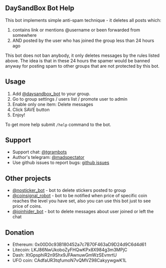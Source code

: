 ## DaySandBox Bot Help

This bot implements simple anti-spam technique - it deletes all posts which:
1. contains link or mentions @username or been forwarded from somewhere
2. AND posted by the user who has joined the group less than 24 hours ago

This bot does not ban anybody, it only deletes messages by the rules listed above. The idea is that in these 24 hours the spamer would be banned anyway for posting spam to other groups that are not protected by this bot.


## Usage

1. Add [@daysandbox_bot](https://t.me/daysandbox_bot) to your group.
2. Go to group settings / users list / promote user to admin
3. Enable only one item: Delete messages
4. Click SAVE button
5. Enjoy!

To get more help submit `/help` command to the bot.


## Support

* Support chat: [@tgrambots](https://t.me/tgrambots)
* Author's telegram: [@madspectator](https://t.me/madspectator)
* Use github issues to report bugs: [github issues](https://github.com/lorien/daysandbox_bot/issues)

## Other projects

* [@nosticker_bot](https://t.me/nosticker_bot) - bot to delete stickers posted to group
* [@coinsignal_robot](https://t.me/coinsignal_robot) - bot to be notified when price of specific coin reaches the level you have set, also you can use this bot just to see price of coins.
* [@joinhider_bot](https://t.me/joinhider_bot) - bot to delete messages about user joined or left the chat

## Donation

* Ethereum: 0x00D0c93B180452a7c7B70F463aD9D24d9C6d4d61
* Litecoin: LKJ86NwUkoboZyFHQwKPx8X984g3m3MPjC
* Dash: XtGpsphiR2n9Shx9JFAwnuwGmWzSEvmrtU
* UFO coin: CAdfaUR3tqfumoN7vQMVZ98CakyywgwK1L
